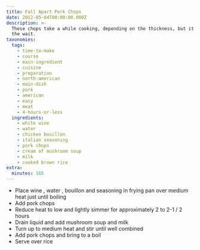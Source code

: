 ```yaml
---
title: Fall Apart Pork Chops
date: 2012-05-04T00:00:00.000Z
description: >-
  These chops take a while cooking, depending on the thickness, but it is worth
  the wait.
taxonomies:
  tags:
    - time-to-make
    - course
    - main-ingredient
    - cuisine
    - preparation
    - north-american
    - main-dish
    - pork
    - american
    - easy
    - meat
    - 4-hours-or-less
  ingredients:
    - white wine
    - water
    - chicken bouillon
    - italian seasoning
    - pork chops
    - cream of mushroom soup
    - milk
    - cooked brown rice
extra:
  minutes: 165
---
```

 - Place wine , water , bouillon and seasoning in frying pan over medium heat just until boiling
 - Add pork chops
 - Reduce heat to low and lightly simmer for approximately 2 to 2-1 / 2 hours
 - Drain liquid and add mushroom soup and milk
 - Turn up to medium heat and stir until well combined
 - Add pork chops and bring to a boil
 - Serve over rice
